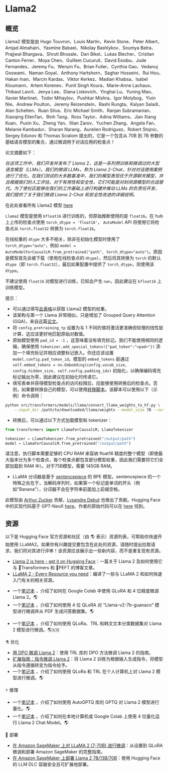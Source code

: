 <!--版权 2023 HuggingFace 团队。保留所有权利。

根据 Apache 许可证，版本 2.0 (the "License")，除非符合许可证中的要求，否则不得使用此文件。你可以在以下链接获得许可证的副本：

http://www.apache.org/licenses/LICENSE-2.0

除非适用法律要求或书面同意，根据许可证发行的软件以"按原样"的方式分发，
无论是明示的还是隐含的，但不限于对适销性和特定用途的适用性的保证。详细了解许可证的特定语言版本，
请参阅许可证下的限制和权利。

⚠️ 请注意，该文件是以 Markdown 格式编写的，但包含我们的 doc-builder 的特定语法（类似于 MDX），
这可能无法在你的 Markdown 查看器中正确渲染。

-->

# Llama2

## 概览

Llama2 模型是由 Hugo Touvron、Louis Martin、Kevin Stone、Peter Albert、Amjad Almahairi、Yasmine Babaei、Nikolay Bashlykov、Soumya Batra、Prajjwal Bhargava、Shruti Bhosale、Dan Bikel、Lukas Blecher、Cristian Canton Ferrer、Moya Chen、Guillem Cucurull、David Esiobu、Jude Fernandes、Jeremy Fu、Wenyin Fu、Brian Fuller、Cynthia Gao、Vedanuj Goswami、Naman Goyal、Anthony Hartshorn、Saghar Hosseini、Rui Hou、Hakan Inan、Marcin Kardas、Viktor Kerkez、Madian Khabsa、Isabel Kloumann、Artem Korenev、Punit Singh Koura、Marie-Anne Lachaux、Thibaut Lavril、Jenya Lee、Diana Liskovich、Yinghai Lu、Yuning Mao、Xavier Martinet、Todor Mihaylov、Pushkar Mishra、Igor Molybog、Yixin Nie、Andrew Poulton、Jeremy Reizenstein、Rashi Rungta、Kalyan Saladi、Alan Schelten、Ruan Silva、Eric Michael Smith、Ranjan Subramanian、Xiaoqing EllenTan、Binh Tang、Ross Taylor、Adina Williams、Jian Xiang Kuan、Puxin Xu、Zheng Yan、Illian Zarov、Yuchen Zhang、Angela Fan、Melanie Kambadur、Sharan Narang、Aurelien Rodriguez、Robert Stojnic、Sergey Edunov 和 Thomas Scialom 提出的，它是一个包含从 70B 到 7B 参数的基础语言模型的集合，通过微调用于对话应用的检查点！

论文摘要如下：

*在这项工作中，我们开发并发布了 Llama 2，这是一系列预训练和微调过的大型语言模型（LLMs）。我们的微调 LLMs，称为 Llama 2-Chat，针对对话使用案例进行了优化。在我们测试的大多数基准中，我们的模型表现优于开源聊天模型，并且根据我们的人工评估，对于有用性和安全性，它们可能是对封闭源模型的合适替代。为了使社区能够在我们的工作基础上进行构建并推动 LLMs 的负责任开发，我们提供了关于我们微调 Llama 2-Chat 和安全性改进的详细说明。*

在此处查看所有 Llama2 模型 [here](https://huggingface.co/models?search=llama2)

<Tip warning={true}>

`Llama2` 模型是使用 `bfloat16` 进行训练的，但原始推断使用的是 `float16`。在 hub 上上传的检查点使用 `torch_dtype = 'float16'`， `AutoModel` API 将使用它将检查点从 `torch.float32` 转换为 `torch.float16`。

在线权重的 `dtype` 大多不相关，除非在初始化模型时使用了 `torch_dtype="auto"`，例如 `model = AutoModelForCausalLM.from_pretrained("path", torch_dtype="auto")`。原因是模型首先会被下载（使用在线检查点的 `dtype`），然后将其转换为 `torch` 的默认 `dtype`（即 `torch.float32`），最后如果配置中提供了 `torch_dtype`，则使用该 `dtype`。

不建议使用 `float16` 对模型进行训练，已知会产生 `nan`，因此建议在 `bfloat16` 上训练模型。

</Tip>

提示：

- 可以通过填写[此表格](https://ai.meta.com/resources/models-and-libraries/llama-downloads/)以获取 Llama2 模型的权重。
- 该架构与第一个 Llama 非常相似，只是增加了 Grouped Query Attention (GQA)，来自这篇[论文](https://arxiv.org/pdf/2305.13245.pdf)。
- 将 `config.pretraining_tp` 设置为与 1 不同的值将激活更准确但较慢的线性层计算，这应该更好地匹配原始对数值。
- 原始模型使用 `pad_id = -1` ，这意味着没有填充标记。我们不能使用相同的逻辑，确保使用 `tokenizer.add_special_tokens({"pad_token":"<pad>"})` 添加一个填充标记并相应调整标记嵌入。你还应该设置 `model.config.pad_token_id`。模型的 `embed_tokens` 层通过 `self.embed_tokens = nn.Embedding(config.vocab_size, config.hidden_size, self.config.padding_idx)` 初始化，以确保编码填充标记输出为零，因此建议在初始化时传递它。
- 填写表单并获得模型检查点的访问权限后，应能够使用转换后的检查点。否则，如果要转换自己的模型，可以使用[转换脚本](https://github.com/huggingface/transformers/blob/main/src/transformers/models/llama/convert_llama_weights_to_hf.py)。该脚本可以使用以下（示例）命令调用：

```bash
python src/transformers/models/llama/convert_llama_weights_to_hf.py \
    --input_dir /path/to/downloaded/llama/weights --model_size 7B --output_dir /output/path
```

- 转换后，可以通过以下方式加载模型和 tokenizer：

```python
from transformers import LlamaForCausalLM, LlamaTokenizer

tokenizer = LlamaTokenizer.from_pretrained("/output/path")
model = LlamaForCausalLM.from_pretrained("/output/path")
```

请注意，执行脚本需要足够的 CPU RAM 来容纳 float16 精度的整个模型（即使最大版本分为多个检查点，每个检查点都包含部分模型权重，因此我们需要将它们全部加载到 RAM 中）。对于75B模型，需要 145GB RAM。

- LLaMA 分词器是基于 [sentencepiece](https://github.com/google/sentencepiece) 的 BPE 模型。sentencepiece 的一个特殊之处在于，当解码序列时，如果第一个标记是单词的开头（例如"Banana"），分词器不会在字符串前面加上前缀空格。

此模型由 [Arthur Zucker](https://huggingface.co/ArthurZ) 贡献，[Lysandre Debut](https://huggingface.co/lysandre) 也做出了贡献。Hugging Face 中的实现代码基于 GPT-NeoX [here](https://github.com/EleutherAI/gpt-neox)。作者的原始代码可以在 [here](https://github.com/facebookresearch/llama) 找到。

## 资源

以下是 Hugging Face 官方资源和社区（由 🌎 表示）资源列表，可帮助你快速开始使用 LLaMA2。如果你有兴趣提交要包含在此处的资源，请随时提出拉取请求，我们将对其进行评审！该资源应该展示出一些新内容，而不是重复现有资源。

- [Llama 2 is here - get it on Hugging Face](https://huggingface.co/blog/llama2)：一篇关于 Llama 2 及如何使用它与 🤗Transformers 和 🤗PEFT 的博客文章。
- [LLaMA 2 - Every Resource you need](https://www.philschmid.de/llama-2)：编译了一些与 LLaMA 2 和如何快速入门有关的相关资源。

<PipelineTag pipeline="text-generation"/>

- 一个[笔记本](https://colab.research.google.com/drive/1PEQyJO1-f6j0S_XJ8DV50NkpzasXkrzd?usp=sharing) ，介绍了如何在 Google Colab 中使用 QLoRA 和 4 位精度微调 Llama 2。🌎
- 一个[笔记本](https://colab.research.google.com/drive/134o_cXcMe_lsvl15ZE_4Y75Kstepsntu?usp=sharing) ，介绍了如何使用 4 位 QLoRA 对 "Llama-v2-7b-guanaco" 模型进行微调并从 PDF 生成问答数据集。🌎

<PipelineTag pipeline="text-classification"/>

- 一个[笔记本](https://colab.research.google.com/drive/1ggaa2oRFphdBmqIjSEbnb_HGkcIRC2ZB?usp=sharing) ，介绍了如何使用 QLoRa、TRL 和韩文文本分类数据集对 Llama 2 模型进行微调。🌎🇰🇷

⚗️ 优化
- [用 DPO 微调 Llama 2](https://huggingface.co/blog/dpo-trl)：使用 TRL 库的 DPO 方法微调 Llama 2 的指南。
- [扩展指南：指令微调 Llama 2](https://www.philschmid.de/instruction-tune-llama-2)：将 Llama 2 训练为根据输入生成指令，将模型从指令遵循转变为指令给予。
- 一个[笔记本](https://colab.research.google.com/drive/1SYpgFpcmtIUzdE7pxqknrM4ArCASfkFQ?usp=sharing) ，介绍了如何使用 QLoRa 和 TRL 在个人计算机上对 Llama 2 模型进行微调。🌎

⚡️ 推理
- 一个[笔记本](https://colab.research.google.com/drive/1TC56ArKerXUpbgRy5vM3woRsbTEVNq7h?usp=sharing) ，介绍了如何使用 AutoGPTQ 库的 GPTQ 对 Llama 2 模型进行量化。🌎
- 一个[笔记本](https://colab.research.google.com/drive/1X1z9Q6domMKl2CnEM0QGHNwidLfR4dW2?usp=sharing) ，介绍了如何在本地计算机或 Google Colab 上使用 4 位量化运行 Llama 2 Chat Model。🌎

🚀 部署
- [在 Amazon SageMaker 上对 LLaMA 2 (7-70B) 进行微调](https://www.philschmid.de/sagemaker-llama2-qlora)：从设置到 QLoRA 微调和部署 Amazon SageMaker 的完整指南。
- [在 Amazon SageMaker 上部署 Llama 2 7B/13B/70B](https://www.philschmid.de/sagemaker-llama-llm)：使用 Hugging Face 的 LLM DLC 容器安全且可扩展地部署。

